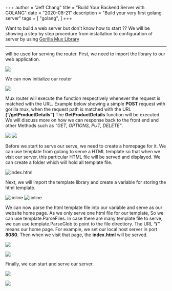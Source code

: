 +++
author = "Jeff Chang"
title = "Build Your Backend Server with GOLANG"
date = "2020-08-21"
description = "Build your very first golang server"
tags = [
    "golang",
]
+++

Want to build a web server but don't know how to start ?? We will be showing a step by step procedure from installation to configuration of server by using [Gorilla Mux Library](https://github.com/gorilla/mux)
<!--more-->
---

[](https://github.com/gorilla/mux) will be used for serving the router. First, we need to import the library to our web application.

<img src="/images/golang_server_01.png">

We can now initialize our router

![](/images/golang_server_02.png)

Mux router will execute the function respectively whenever the request is matched with the URL. Example below showing a simple **POST** request with gorilla mux, when the request path is matched with the URL **(“/getProductDetails”)** The **GetProductDetails** function will be executed. We will discuss more on how we can response back to the front end and other Methods such as *“GET, OPTIONS, PUT, DELETE”*.

![](/images/golang_server_03.png)
![](/images/golang_server_04.png)

Before we start to serve our serve, we need to create a homepage for it. We can use template from golang to serve a HTML template so that when we visit our server, this particular HTML file will be served and displayed. We can create a folder which will hold all template file.

![index.html](/images/golang_server_05.png)

Next, we will import the template library and create a variable for storing the html template.

![:inline](/images/golang_server_06.png) ![:inline](/images/golang_server_07.png)

We can now parse the html template file into our variable and serve as our website home page. As we only serve one html file for our template, So we can use template.ParseFiles. In case there are many template file to serve, we can use template.ParseGlob to point to the file directiory. The URL **“/”** means our home page. For example, we set our local host server in port **8080**. Then when we visit that page, the **index.html** will be served.

![](/images/golang_server_08.png)

![](/images/golang_server_09.png)

Finally, we can start and serve our server.

![](/images/golang_server_10.png)

![](/images/golang_server_11.png)